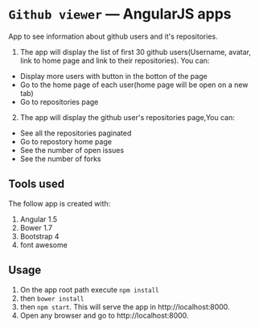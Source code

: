 # `Github viewer` — AngularJS apps

App to see information about github users and it's repositories.
1. The app will display the list of first 30 github users(Username, avatar, link to home page and link to their repositories). You can:
 - Display more users with button in the botton of the page
 - Go to the home page of each user(home page will be open on a new tab)
 - Go to repositories page 
 
2. The app will display the github user's repositories page,You can:
 - See all the repositories paginated
 - Go to repostory home page
 - See the number of open issues
 - See the number of forks

## Tools used
The follow app is created with:
 1. Angular 1.5
 2. Bower 1.7
 2. Bootstrap 4
 3. font awesome
## Usage
1. On the app root path execute `npm install`
2. then `bower install`
3. then `npm start`. This will serve the app in http://localhost:8000.
4. Open any browser and go to http://localhost:8000.
